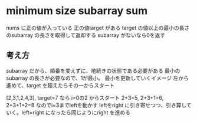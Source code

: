 # minimum size subarray sum

nums に正の値が入っている
正の値target がある
target の値以上の最小の長さのsubarray の長さを取得して返却する
subarray がないなら0を返す

## 考え方
subarray だから、順番を変えずに、地続きの状態である必要がある
最小のsubarray の長さが必要なので、1が最小。
最小を更新していくイメージ
左から進めて、target を超えたらその一からスタート


[2,3,1,2,4,3], target=7 なら
i=0の2 からスタート
2+3=5, 2+3+1=6, 2+3+1+2=8 なのでi=3までleftを動かす
leftをright に引き寄せつつ、引き算していく。left=right になったら同じようにright を進める




